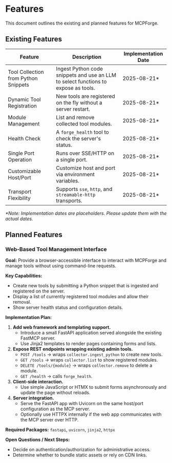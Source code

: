# Features

This document outlines the existing and planned features for MCPForge.

## Existing Features

| Feature | Description | Implementation Date |
| --- | --- | --- |
| Tool Collection from Python Snippets | Ingest Python code snippets and use an LLM to select functions to expose as tools. | 2025-08-21* |
| Dynamic Tool Registration | New tools are registered on the fly without a server restart. | 2025-08-21* |
| Module Management | List and remove collected tool modules. | 2025-08-21* |
| Health Check | A `forge_health` tool to check the server's status. | 2025-08-21* |
| Single Port Operation | Runs over SSE/HTTP on a single port. | 2025-08-21* |
| Customizable Host/Port | Customize host and port via environment variables. | 2025-08-21* |
| Transport Flexibility | Supports `sse`, `http`, and `streamable-http` transports. | 2025-08-21* |

*\*Note: Implementation dates are placeholders. Please update them with the actual dates.*

## Planned Features

### Web-Based Tool Management Interface

**Goal:** Provide a browser-accessible interface to interact with MCPForge and manage tools without using command-line requests.

**Key Capabilities:**

- Create new tools by submitting a Python snippet that is ingested and registered on the server.
- Display a list of currently registered tool modules and allow their removal.
- Show server health status and configuration details.

**Implementation Plan:**

1. **Add web framework and templating support.**
   - Introduce a small FastAPI application served alongside the existing FastMCP server.
   - Use Jinja2 templates to render pages containing forms and lists.
2. **Expose REST endpoints wrapping existing admin tools.**
   - `POST /tools` → wraps `collector.ingest_python` to create new tools.
   - `GET /tools` → wraps `collector.list` to show registered modules.
   - `DELETE /tools/{module}` → wraps `collector.remove` to delete a module.
   - `GET /health` → calls `forge_health`.
3. **Client-side interaction.**
   - Use simple JavaScript or HTMX to submit forms asynchronously and update the page without reloads.
4. **Server integration.**
   - Serve the FastAPI app with Uvicorn on the same host/port configuration as the MCP server.
   - Optionally use HTTPX internally if the web app communicates with the MCP server over HTTP.

**Required Packages:** `fastapi`, `uvicorn`, `jinja2`, `httpx`

**Open Questions / Next Steps:**

- Decide on authentication/authorization for administrative access.
- Determine whether to bundle static assets or rely on CDN links.
